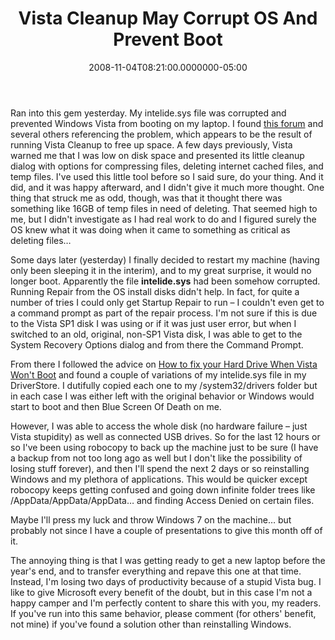 ﻿---
title: Vista Cleanup May Corrupt OS And Prevent Boot
date: "2008-11-04T08:21:00.0000000-05:00"
description: Ran into this gem yesterday. My intelide.sys file was corrupted and
featuredImage: img/vista-cleanup-may-corrupt-os-and-prevent-boot-featured.png
---

Ran into this gem yesterday. My intelide.sys file was corrupted and prevented Windows Vista from booting on my laptop. I found [this forum](http://www.computerforum.com/128066-intelide-sys-corrupt-after-disk-cleanup.html) and several others referencing the problem, which appears to be the result of running Vista Cleanup to free up space. A few days previously, Vista warned me that I was low on disk space and presented its little cleanup dialog with options for compressing files, deleting internet cached files, and temp files. I've used this little tool before so I said sure, do your thing. And it did, and it was happy afterward, and I didn't give it much more thought. One thing that struck me as odd, though, was that it thought there was something like 16GB of temp files in need of deleting. That seemed high to me, but I didn't investigate as I had real work to do and I figured surely the OS knew what it was doing when it came to something as critical as deleting files…

Some days later (yesterday) I finally decided to restart my machine (having only been sleeping it in the interim), and to my great surprise, it would no longer boot. Apparently the file **intelide.sys** had been somehow corrupted. Running Repair from the OS install disks didn't help. In fact, for quite a number of tries I could only get Startup Repair to run – I couldn't even get to a command prompt as part of the repair process. I'm not sure if this is due to the Vista SP1 disk I was using or if it was just user error, but when I switched to an old, original, non-SP1 Vista disk, I was able to get to the System Recovery Options dialog and from there the Command Prompt.

From there I followed the advice on [How to fix your Hard Drive When Vista Won't Boot](http://www.computerforum.com/128066-intelide-sys-corrupt-after-disk-cleanup.html) and found a couple of variations of my intelide.sys file in my DriverStore. I dutifully copied each one to my /system32/drivers folder but in each case I was either left with the original behavior or Windows would start to boot and then Blue Screen Of Death on me.

However, I was able to access the whole disk (no hardware failure – just Vista stupidity) as well as connected USB drives. So for the last 12 hours or so I've been using robocopy to back up the machine just to be sure (I have a backup from not too long ago as well but I don't like the possibility of losing stuff forever), and then I'll spend the next 2 days or so reinstalling Windows and my plethora of applications. This would be quicker except robocopy keeps getting confused and going down infinite folder trees like /AppData/AppData/AppData… and finding Access Denied on certain files.

Maybe I'll press my luck and throw Windows 7 on the machine… but probably not since I have a couple of presentations to give this month off of it.

The annoying thing is that I was getting ready to get a new laptop before the year's end, and to transfer everything and repave this one at that time. Instead, I'm losing two days of productivity because of a stupid Vista bug. I like to give Microsoft every benefit of the doubt, but in this case I'm not a happy camper and I'm perfectly content to share this with you, my readers. If you've run into this same behavior, please comment (for others' benefit, not mine) if you've found a solution other than reinstalling Windows.


